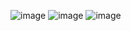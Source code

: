 ![image](https://github.com/user-attachments/assets/c6b302dd-c347-450d-a3dc-65b89e6e1b53)
![image](https://github.com/user-attachments/assets/0b9992ea-f1d2-427b-bed2-e21424e9bf38)
![image](https://github.com/user-attachments/assets/41f89b9b-f0e0-4c8b-8619-5a7fe7fc8ebd)

